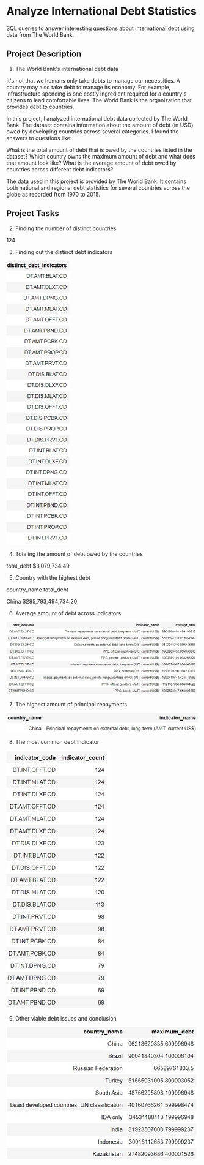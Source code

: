 # Analyze International Debt Statistics
SQL queries to answer interesting questions about international debt using data from The World Bank.
## Project Description
1. The World Bank's international debt data

It's not that we humans only take debts to manage our necessities. A country may also take debt to manage its economy. For example, infrastructure spending is one costly ingredient required for a country's citizens to lead comfortable lives. The World Bank is the organization that provides debt to countries.

In this project, I analyzed international debt data collected by The World Bank. The dataset contains information about the amount of debt (in USD) owed by developing countries across several categories. I found the answers to questions like:

What is the total amount of debt that is owed by the countries listed in the dataset?
Which country owns the maximum amount of debt and what does that amount look like?
What is the average amount of debt owed by countries across different debt indicators?

The data used in this project is provided by The World Bank. It contains both national and regional debt statistics for several countries across the globe as recorded from 1970 to 2015.



## Project Tasks
2. Finding the number of distinct countries

124

3. Finding out the distinct debt indicators

![alt text](https://github.com/natvalenz/debtWorldBank/blob/main/images/3.jpg)

4. Totaling the amount of debt owed by the countries

total_debt
$3,079,734.49

5. Country with the highest debt

country_name	total_debt

China	        $285,793,494,734.20

6. Average amount of debt across indicators

![alt text](https://github.com/natvalenz/debtWorldBank/blob/main/images/6.jpg)

7. The highest amount of principal repayments
 
![alt text](https://github.com/natvalenz/debtWorldBank/blob/main/images/7.jpg)

8. The most common debt indicator

![alt text](https://github.com/natvalenz/debtWorldBank/blob/main/images/8.jpg)

9. Other viable debt issues and conclusion

![alt text](https://github.com/natvalenz/debtWorldBank/blob/main/images/9.jpg)
